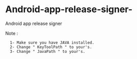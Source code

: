 # Android-app-release-signer-
Android app release signer 


Note : 

      1- Make sure you have JAVA installed.
      2- Change " KeyToolPath " to your's.
      3- Change " JavaPath " to your's.
